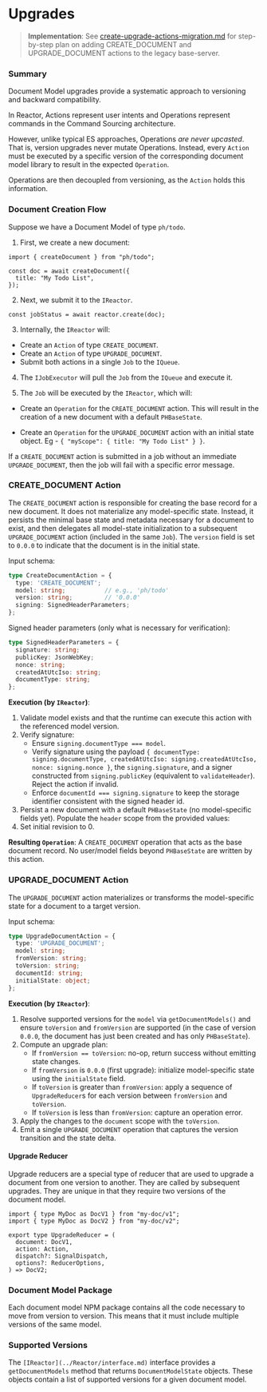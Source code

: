 # Upgrades

> **Implementation**: See [create-upgrade-actions-migration.md](./create-upgrade-actions-migration.md) for step-by-step plan on adding CREATE_DOCUMENT and UPGRADE_DOCUMENT actions to the legacy base-server.

### Summary

Document Model upgrades provide a systematic approach to versioning and backward compatibility.

In Reactor, Actions represent user intents and Operations represent commands in the Command Sourcing architecture.

However, unlike typical ES approaches, Operations _are never upcasted_. That is, version upgrades never mutate Operations. Instead, every `Action` must be executed by a specific version of the corresponding document model library to result in the expected `Operation`.

Operations are then decoupled from versioning, as the `Action` holds this information.

### Document Creation Flow

Suppose we have a Document Model of type `ph/todo`.

1. First, we create a new document:

```tsx
import { createDocument } from "ph/todo";

const doc = await createDocument({
  title: "My Todo List",
});
```

2. Next, we submit it to the `IReactor`.

```tsx
const jobStatus = await reactor.create(doc);
```

3. Internally, the `IReactor` will:

- Create an `Action` of type `CREATE_DOCUMENT`.
- Create an `Action` of type `UPGRADE_DOCUMENT`.
- Submit both actions in a single `Job` to the `IQueue`.

4. The `IJobExecutor` will pull the `Job` from the `IQueue` and execute it.

5. The `Job` will be executed by the `IReactor`, which will:

- Create an `Operation` for the `CREATE_DOCUMENT` action. This will result in the creation of a new document with a default `PHBaseState`.

- Create an `Operation` for the `UPGRADE_DOCUMENT` action with an initial state object. Eg - `{ "myScope": { title: "My Todo List" } }`.

If a `CREATE_DOCUMENT` action is submitted in a job without an immediate `UPGRADE_DOCUMENT`, then the job will fail with a specific error message.

### CREATE_DOCUMENT Action

The `CREATE_DOCUMENT` action is responsible for creating the base record for a new document. It does not materialize any model-specific state. Instead, it persists the minimal base state and metadata necessary for a document to exist, and then delegates all model-state initialization to a subsequent `UPGRADE_DOCUMENT` action (included in the same `Job`). The `version` field is set to `0.0.0` to indicate that the document is in the initial state.

Input schema:

```ts
type CreateDocumentAction = {
  type: 'CREATE_DOCUMENT';
  model: string;           // e.g., 'ph/todo'
  version: string;         // '0.0.0'
  signing: SignedHeaderParameters;
};
```

Signed header parameters (only what is necessary for verification):

```ts
type SignedHeaderParameters = {
  signature: string;
  publicKey: JsonWebKey;
  nonce: string;
  createdAtUtcIso: string;
  documentType: string;
};
```

**Execution (by `IReactor`)**:
  1. Validate model exists and that the runtime can execute this action with the referenced model version.
  2. Verify signature:
     - Ensure `signing.documentType === model`.
     - Verify signature using the payload `{ documentType: signing.documentType, createdAtUtcIso: signing.createdAtUtcIso, nonce: signing.nonce }`, the `signing.signature`, and a signer constructed from `signing.publicKey` (equivalent to `validateHeader`). Reject the action if invalid.
     - Enforce `documentId === signing.signature` to keep the storage identifier consistent with the signed header id.
  3. Persist a new document with a default `PHBaseState` (no model-specific fields yet). Populate the `header` scope from the provided values:
  4. Set initial revision to 0.

**Resulting `Operation`**: A `CREATE_DOCUMENT` operation that acts as the base document record. No user/model fields beyond `PHBaseState` are written by this action.

### UPGRADE_DOCUMENT Action

The `UPGRADE_DOCUMENT` action materializes or transforms the model-specific state for a document to a target version.

Input schema:

```ts
type UpgradeDocumentAction = {
  type: 'UPGRADE_DOCUMENT';
  model: string;
  fromVersion: string;
  toVersion: string;
  documentId: string;
  initialState: object;
};
```

**Execution (by `IReactor`)**:
  1. Resolve supported versions for the `model` via `getDocumentModels()` and ensure `toVersion` and `fromVersion` are supported (in the case of version `0.0.0`, the document has just been created and has only `PHBaseState`).
  2. Compute an upgrade plan:
     - If `fromVersion == toVersion`: no-op, return success without emitting state changes.
     - If `fromVersion` is `0.0.0` (first upgrade): initialize model-specific state using the `initialState` field.
     - If `toVersion` is greater than `fromVersion`: apply a sequence of `UpgradeReducer`s for each version between `fromVersion` and `toVersion`.
     - If `toVersion` is less than `fromVersion`: capture an operation error.
  3. Apply the changes to the `document` scope with the `toVersion`.
  4. Emit a single `UPGRADE_DOCUMENT` operation that captures the version transition and the state delta.

#### Upgrade Reducer

Upgrade reducers are a special type of reducer that are used to upgrade a document from one version to another. They are called by subsequent upgrades. They are unique in that they require two versions of the document model.

```tsx
import { type MyDoc as DocV1 } from "my-doc/v1";
import { type MyDoc as DocV2 } from "my-doc/v2";

export type UpgradeReducer = (
  document: DocV1,
  action: Action,
  dispatch?: SignalDispatch,
  options?: ReducerOptions,
) => DocV2;
```

### Document Model Package

Each document model NPM package contains all the code necessary to move from version to version. This means that it must include multiple versions of the same model.

### Supported Versions

The `[IReactor](../Reactor/interface.md)` interface provides a `getDocumentModels` method that returns `DocumentModelState` objects. These objects contain a list of supported versions for a given document model.
